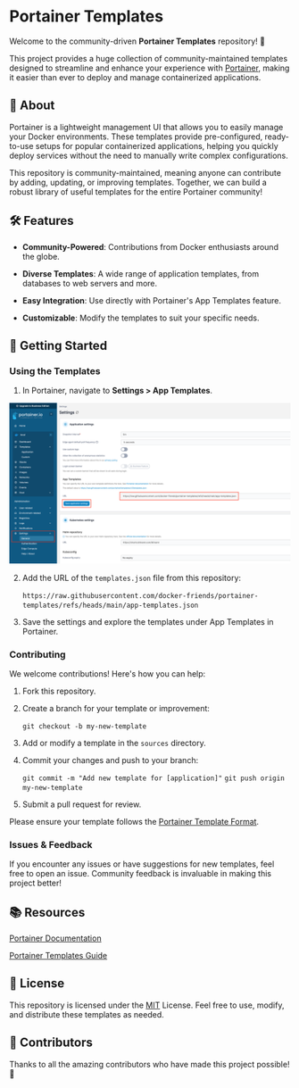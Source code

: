 
# Portainer Templates

Welcome to the community-driven **Portainer Templates** repository! 🚢

This project provides a huge collection of community-maintained templates designed to streamline and enhance your experience with [Portainer](https://www.portainer.io/), making it easier than ever to deploy and manage containerized applications.

## 📖 About

Portainer is a lightweight management UI that allows you to easily manage your Docker environments. These templates provide pre-configured, ready-to-use setups for popular containerized applications, helping you quickly deploy services without the need to manually write complex configurations.

This repository is community-maintained, meaning anyone can contribute by adding, updating, or improving templates. Together, we can build a robust library of useful templates for the entire Portainer community!

## 🛠 Features

- **Community-Powered**: Contributions from Docker enthusiasts around the globe.

- **Diverse Templates**: A wide range of application templates, from databases to web servers and more.

- **Easy Integration**: Use directly with Portainer's App Templates feature.

- **Customizable**: Modify the templates to suit your specific needs.

## 🚀 Getting Started

### Using the Templates

1. In Portainer, navigate to **Settings > App Templates**.

![portainer settings](https://raw.githubusercontent.com/docker-friends/portainer-templates/refs/heads/main/img/portainer-templates-settings.png)

2. Add the URL of the `templates.json` file from this repository:

	`https://raw.githubusercontent.com/docker-friends/portainer-templates/refs/heads/main/app-templates.json`

3. Save the settings and explore the templates under App Templates in Portainer.

### Contributing

We welcome contributions! Here's how you can help:

1. Fork this repository.

2. Create a branch for your template or improvement:

	`git checkout -b my-new-template`

3. Add or modify a template in the `sources` directory.

4. Commit your changes and push to your branch:

	`git commit -m "Add new template for [application]"`
	`git push origin my-new-template`

5. Submit a pull request for review.

Please ensure your template follows the [Portainer Template Format](https://docs.portainer.io/advanced/app-templates/format).

### Issues & Feedback

If you encounter any issues or have suggestions for new templates, feel free to open an issue. Community feedback is invaluable in making this project better!

## 📚 Resources

[Portainer Documentation](https://docs.portainer.io/)

[Portainer Templates Guide](https://docs.portainer.io/advanced/app-templates)

## 📜 License

This repository is licensed under the [MIT](https://choosealicense.com/licenses/mit/) License. Feel free to use, modify, and distribute these templates as needed.

## 🤝 Contributors

Thanks to all the amazing contributors who have made this project possible! 🙌
